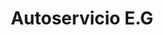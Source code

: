 ---
title: "Autoservicio E.G"
url: /barrios-unidos/autoservicio-e-g/
shop: piezas de automóviles
---